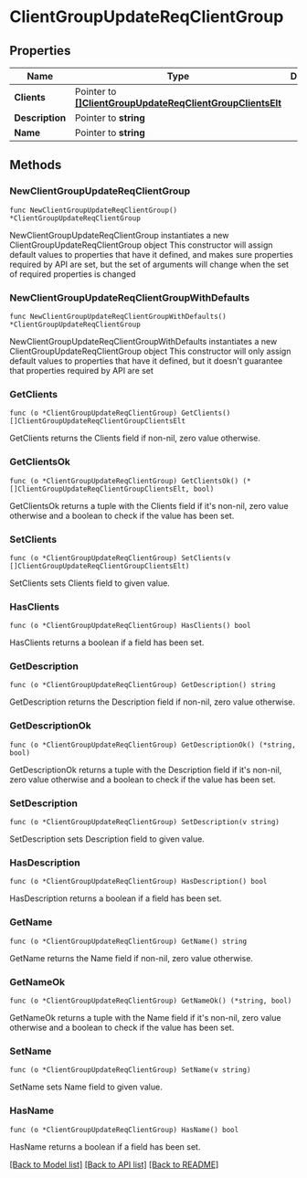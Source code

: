 # ClientGroupUpdateReqClientGroup

## Properties

Name | Type | Description | Notes
------------ | ------------- | ------------- | -------------
**Clients** | Pointer to [**[]ClientGroupUpdateReqClientGroupClientsElt**](ClientGroupUpdateReqClientGroupClientsElt.md) |  | [optional] 
**Description** | Pointer to **string** |  | [optional] 
**Name** | Pointer to **string** |  | [optional] 

## Methods

### NewClientGroupUpdateReqClientGroup

`func NewClientGroupUpdateReqClientGroup() *ClientGroupUpdateReqClientGroup`

NewClientGroupUpdateReqClientGroup instantiates a new ClientGroupUpdateReqClientGroup object
This constructor will assign default values to properties that have it defined,
and makes sure properties required by API are set, but the set of arguments
will change when the set of required properties is changed

### NewClientGroupUpdateReqClientGroupWithDefaults

`func NewClientGroupUpdateReqClientGroupWithDefaults() *ClientGroupUpdateReqClientGroup`

NewClientGroupUpdateReqClientGroupWithDefaults instantiates a new ClientGroupUpdateReqClientGroup object
This constructor will only assign default values to properties that have it defined,
but it doesn't guarantee that properties required by API are set

### GetClients

`func (o *ClientGroupUpdateReqClientGroup) GetClients() []ClientGroupUpdateReqClientGroupClientsElt`

GetClients returns the Clients field if non-nil, zero value otherwise.

### GetClientsOk

`func (o *ClientGroupUpdateReqClientGroup) GetClientsOk() (*[]ClientGroupUpdateReqClientGroupClientsElt, bool)`

GetClientsOk returns a tuple with the Clients field if it's non-nil, zero value otherwise
and a boolean to check if the value has been set.

### SetClients

`func (o *ClientGroupUpdateReqClientGroup) SetClients(v []ClientGroupUpdateReqClientGroupClientsElt)`

SetClients sets Clients field to given value.

### HasClients

`func (o *ClientGroupUpdateReqClientGroup) HasClients() bool`

HasClients returns a boolean if a field has been set.

### GetDescription

`func (o *ClientGroupUpdateReqClientGroup) GetDescription() string`

GetDescription returns the Description field if non-nil, zero value otherwise.

### GetDescriptionOk

`func (o *ClientGroupUpdateReqClientGroup) GetDescriptionOk() (*string, bool)`

GetDescriptionOk returns a tuple with the Description field if it's non-nil, zero value otherwise
and a boolean to check if the value has been set.

### SetDescription

`func (o *ClientGroupUpdateReqClientGroup) SetDescription(v string)`

SetDescription sets Description field to given value.

### HasDescription

`func (o *ClientGroupUpdateReqClientGroup) HasDescription() bool`

HasDescription returns a boolean if a field has been set.

### GetName

`func (o *ClientGroupUpdateReqClientGroup) GetName() string`

GetName returns the Name field if non-nil, zero value otherwise.

### GetNameOk

`func (o *ClientGroupUpdateReqClientGroup) GetNameOk() (*string, bool)`

GetNameOk returns a tuple with the Name field if it's non-nil, zero value otherwise
and a boolean to check if the value has been set.

### SetName

`func (o *ClientGroupUpdateReqClientGroup) SetName(v string)`

SetName sets Name field to given value.

### HasName

`func (o *ClientGroupUpdateReqClientGroup) HasName() bool`

HasName returns a boolean if a field has been set.


[[Back to Model list]](../README.md#documentation-for-models) [[Back to API list]](../README.md#documentation-for-api-endpoints) [[Back to README]](../README.md)


